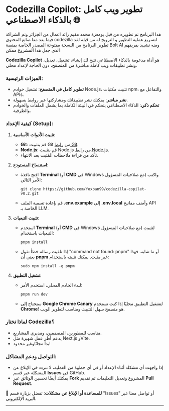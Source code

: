 
# **Codezilla Copilot: تطوير ويب كامل بالذكاء الاصطناعي 🌐**

هدا البرنامج تم تطويره من قبل بومعزة محمد مقيم رائد اعمال من الجزائر وتم الشراكة فيما بعد معا صانع المحتوى codezilla لتسريع عملية التطوير و الترويج له من قبله
لقد تطوير البرنامج من النسخة مفتوحة المصدر الخاصة بمنصة Bolt AI ومنه نشيبد بفريقهم الذي جعل هدا المشروع ممكن

**Codezilla Copilot** هو أداة مدعومة بالذكاء الاصطناعي تتيح لك إنشاء، تشغيل، تعديل، ونشر تطبيقات ويب كاملة مباشرة من المتصفح، دون الحاجة لإعداد محلي.

### **الميزات الرئيسية:**
- **تطوير كامل في المتصفح**: تشغيل خوادم Node.js، تثبيت مكتبات npm، والتفاعل مع APIs.
- **نشر مباشر**: يمكنك نشر تطبيقاتك ومشاركتها عبر روابط بسهولة.
- **تحكم ذكي**: الذكاء الاصطناعي يتحكم في البيئة الكاملة بما يشمل الملفات والخوادم والطرفية.

### **كيفية الإعداد (Setup):**
1. **تثبيت الأدوات الأساسية**:
   - **Git**: قم بتثبيت Git من [رابط Git](https://git-scm.com/downloads).
   - **Node.js**: قم بتثبيت Node.js من [رابط Node.js](https://nodejs.org/en/download/).
   - تأكد من قراءة ملاحظات المُثبت بعد الانتهاء.

2. **استنساخ المستودع**:
   - افتح نافذة **Terminal** (أو **CMD** في Windows مع صلاحيات المسؤول) واكتب الأمر التالي:
     ```
     git clone https://github.com/foxban99/codezilla-copilet-v0.2.git
     ```
   - قم بإعادة تسمية الملف **.env.example** إلى **.env.local** وأضف مفاتيح API الخاصة بـ LLM.

3. **تثبيت التبعيات**:
   - استخدم **Terminal** (أو **CMD** في Windows مع صلاحيات المسؤول) لتثبيت التبعيات باستخدام:
     ```
     pnpm install
     ```
   - إذا تلقيت رسالة خطأ تقول "command not found: pnpm" أو ما شابه، فهذا يعني أن **pnpm** غير مثبت. يمكنك تثبيته باستخدام:
     ```
     sudo npm install -g pnpm
     ```

4. **تشغيل التطبيق**:
   - لبدء الخادم المحلي، استخدم الأمر:
     ```
     pnpm run dev
     ```
   - ستحتاج إلى **Google Chrome Canary** لتشغيل التطبيق محليًا إذا كنت تستخدم **Chrome**! هو متصفح سهل التثبيت ومناسب لتطوير الويب.

### **لماذا تختار Codezilla؟**
- مناسب للمطورين، المصممين، ومديري المشاريع.
- يدعم أطر عمل شهيرة مثل Next.js وVite.
- ابدأ مجانًاوغير محدود

### **التواصل ودعم المشاكل**:
- إذا واجهت أي مشكلة أثناء الإعداد أو في أي خطوة من العملية، لا تتردد في الإبلاغ عن المشكلة عبر قسم **Issues** في GitHub.
- يمكنك أيضًا تحسين الوثائق عبر **Fork** المشروع وتعديل التعليمات ثم تقديم **Pull Request**.

📧 **للمساعدة أو الإبلاغ عن مشكلات**: تفضل بزيارة قسم "Issues" أو تواصل معنا عبر البريد الإلكتروني.

---
